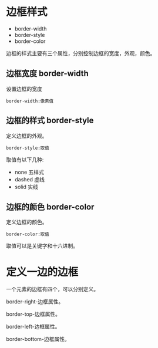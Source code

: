 # 边框样式

* border-width
* border-style
* border-color

边框的样式主要有三个属性，分别控制边框的宽度，外观，颜色。

## 边框宽度 border-width

设置边框的宽度

```border-width:像素值```

## 边框的样式 border-style

定义边框的外观。

```border-style:取值```

取值有以下几种:

* none 五样式
* dashed 虚线
* solid 实线

## 边框的颜色 border-color
定义边框的颜色。

```border-color:取值```

取值可以是关键字和十六进制。

# 定义一边的边框

一个元素的边框有四个，可以分别定义。

border-right-边框属性。

border-top-边框属性。

border-left-边框属性。

border-bottom-边框属性。



